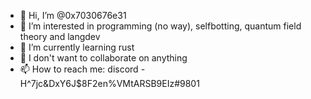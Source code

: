 - 👋 Hi, I’m @0x7030676e31
- 👀 I’m interested in programming (no way), selfbotting, quantum field theory and langdev
- 🌱 I’m currently learning rust
- 💞️ I don't want to collaborate on anything
- 📫 How to reach me: discord -  H^7jc&DxY6J$8F2en%VMtARSB9EIz#9801

<!---
0x7030676e31/0x7030676e31 is a ✨ special ✨ repository because its `README.md` (this file) appears on your GitHub profile.
You can click the Preview link to take a look at your changes.
--->
